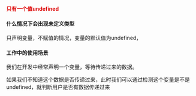 **<font color="#dd0g0g">只有一个值undefined</font><br/>**

#### 什么情况下会出现未定义类型

只声明变量，不赋值的情况，变量的默认值为undefined，

#### 工作中的使用场景

我们在开发中经常声明一个变量，等待传递过来的数据。

如果我们不知道这个数据是否传递过来，此时我们可以通过检测这个变量是不是undefined，就判断用户是否有数据传递过来